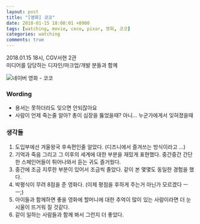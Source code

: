 ```yaml
---
layout: post
title: "[영화] 코코"
date: 2018-01-15 18:00:01 +0900
tags: [watching, movie, coco, pixar, 영화, 코코]
categories: watching
comments: true
---
```

2018.01.15 18시, CGV서현 2관  
미디어를 담당하는 디자인/마크업/개발 분들과 함께

![네이버 영화 - 코코](http://movie.phinf.naver.net/20171222_56/1513906341368blx3Q_JPEG/movie_image.jpg)

### Wording
* 용서는 못하더라도 잊으면 안되잖아요
* 사람이 언제 죽는줄 알아? 총이 심장을 뚫었을때? 아니... 누군가에게서 잊혀졌을때

### 생각들
1. 도입부에선 겨울왕국 후속편인줄 알았다. (디즈니에서 즐겨쓰는 방식이라고 ...)
2. 기억과 죽음 그리고 그 이후의 세계에 대한 부분을 재밌게 표현했다. 중간중간 간단한 스페인어들이 튀어나와서 듣는 귀도 즐거웠다.
3. 중간에 조금 지루한 부분이 있어서 조금씩 졸았다. 같이 본 몇몇도 동일한 경험을 했다.
4. 박평식이 무려 8점을 준 영화다. (이제 평점을 후하게 주는거 아닌가 모르겠다 ㅡㅡ;)
5. 아이들과 함께하면 좋을 영화에 할머니에 대한 추억이 많이 있는 사람이라면 더 눈시울이 뜨거워 질 것같다.
6. 같이 일하는 사람들과 함께 봐서 그런지 더 좋았다. 